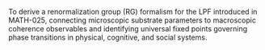 To derive a renormalization group (RG) formalism for the LPF introduced in MATH-025, connecting microscopic substrate parameters to macroscopic coherence observables and identifying universal fixed points governing phase transitions in physical, cognitive, and social systems.